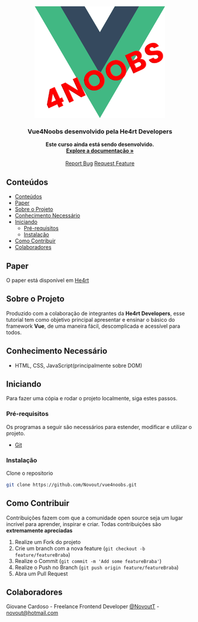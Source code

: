 <!-- PROJECT LOGO -->
<br />
<p align="center">
  <a href="https://github.com/Novout/He4rt-CPP-Tutorial">
    <img src="./assets/vue2.png" alt="Logo" width="350" height="300">
  </a>

  <h3 align="center">Vue4Noobs desenvolvido pela He4rt Developers</h3>

  <p align="center">
    <strong>Este curso ainda está sendo desenvolvido.</strong>
    <br />
    <a href="#"><strong>Explore a documentação »</strong></a>
    <br />
    <br />
    <a href="https://github.com/Novout/vue4noobs/issues">Report Bug</a>
    <a href="https://github.com/Novout/vue4noobs/issues">Request Feature</a>
  </p>
</p>
<!-- TABLE OF CONTENTS -->

## Conteúdos

- [Conteúdos](#conte%c3%bados)
- [Paper](#paper)
- [Sobre o Projeto](#sobre-o-projeto)
- [Conhecimento Necessário](#conhecimento-necess%c3%a1rio)
- [Iniciando](#iniciando)
  - [Pré-requisitos](#pr%c3%a9-requisitos)
  - [Instalação](#instala%c3%a7%c3%a3o)
- [Como Contribuir](#como-contribuir)
- [Colaboradores](#colaboradores)

## Paper

O paper está disponível em [He4rt](docs/README.md)

<!-- ABOUT THE PROJECT -->

## Sobre o Projeto

Produzido com a colaboração de integrantes da **He4rt Developers**, esse tutorial tem como objetivo principal apresentar e ensinar o básico do framework **Vue**, de uma maneira fácil, descomplicada e acessível para todos.

## Conhecimento Necessário

- HTML, CSS, JavaScript(principalmente sobre DOM)

<!-- GETTING STARTED -->

## Iniciando

Para fazer uma cópia e rodar o projeto localmente, siga estes passos.

### Pré-requisitos

Os programas a seguir são necessários para estender, modificar e utilizar o projeto.

- [Git](https://git-scm.com)
### Instalação

Clone o repositorio

```sh
git clone https://github.com/Novout/vue4noobs.git
```


<!-- CONTRIBUTING -->

## Como Contribuir

Contribuições fazem com que a comunidade open source seja um lugar incrível para aprender, inspirar e criar. Todas contribuições
são **extremamente apreciadas**

1. Realize um Fork do projeto
2. Crie um branch com a nova feature (`git checkout -b feature/featureBraba`)
3. Realize o Commit (`git commit -m 'Add some featureBraba'`)
4. Realize o Push no Branch (`git push origin feature/featureBraba`)
5. Abra um Pull Request

## Colaboradores

Giovane Cardoso - Freelance Frontend Developer [@NovoutT](https://twitter.com/NovoutT) - novout@hotmail.com
